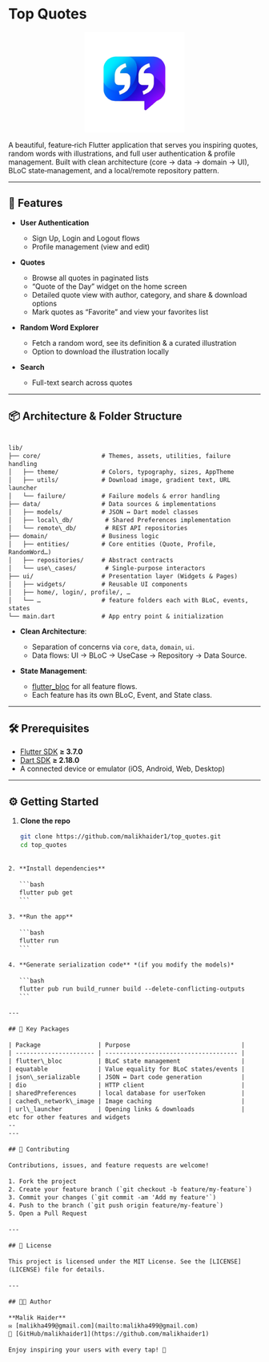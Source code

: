# Top Quotes

<p align="center">
  <img src="assets/images/logo_removed.png" alt="App Screenshot" width="200" />
</p>

A beautiful, feature‑rich Flutter application that serves you inspiring quotes, random words with illustrations, and full user authentication & profile management. Built with clean architecture (core → data → domain → UI), BLoC state‑management, and a local/remote repository pattern.

---

## 🚀 Features

- **User Authentication**  
  - Sign Up, Login and Logout flows  
  - Profile management (view and edit)

- **Quotes**  
  - Browse all quotes in paginated lists  
  - “Quote of the Day” widget on the home screen  
  - Detailed quote view with author, category, and share & download options  
  - Mark quotes as “Favorite” and view your favorites list  

- **Random Word Explorer**  
  - Fetch a random word, see its definition & a curated illustration  
  - Option to download the illustration locally  

- **Search**  
  - Full-text search across quotes  

---

## 📦 Architecture & Folder Structure

```

lib/
├── core/                 # Themes, assets, utilities, failure handling
│   ├── theme/            # Colors, typography, sizes, AppTheme
│   ├── utils/            # Download image, gradient text, URL launcher
│   └── failure/          # Failure models & error handling
├── data/                 # Data sources & implementations
│   ├── models/           # JSON ↔ Dart model classes
│   ├── local\_db/         # Shared Preferences implementation
│   └── remote\_db/        # REST API repositories
├── domain/               # Business logic
│   ├── entities/         # Core entities (Quote, Profile, RandomWord…)
│   ├── repositories/     # Abstract contracts
│   └── use\_cases/        # Single-purpose interactors
├── ui/                   # Presentation layer (Widgets & Pages)
│   ├── widgets/          # Reusable UI components
│   ├── home/, login/, profile/, …
│   └── …                 # feature folders each with BLoC, events, states
└── main.dart             # App entry point & initialization

````

- **Clean Architecture**:  
  - Separation of concerns via `core`, `data`, `domain`, `ui`.  
  - Data flows: UI → BLoC → UseCase → Repository → Data Source.

- **State Management**:  
  - [flutter_bloc](https://pub.dev/packages/flutter_bloc) for all feature flows.  
  - Each feature has its own BLoC, Event, and State class.

---

## 🛠 Prerequisites

- [Flutter SDK](https://flutter.dev/docs/get-started/install) **≥ 3.7.0**  
- [Dart SDK](https://dart.dev/get-dart) **≥ 2.18.0**  
- A connected device or emulator (iOS, Android, Web, Desktop)

---

## ⚙️ Getting Started

1. **Clone the repo**  
   ```bash
   git clone https://github.com/malikhaider1/top_quotes.git
   cd top_quotes
````

2. **Install dependencies**

   ```bash
   flutter pub get
   ```

3. **Run the app**

   ```bash
   flutter run
   ```

4. **Generate serialization code** *(if you modify the models)*

   ```bash
   flutter pub run build_runner build --delete-conflicting-outputs
   ```

---

## 🔌 Key Packages

| Package                | Purpose                               |
| ---------------------- | ------------------------------------- |
| flutter\_bloc          | BLoC state management                 |
| equatable              | Value equality for BLoC states/events |
| json\_serializable     | JSON ↔ Dart code generation           |
| dio                    | HTTP client                           |
| sharedPreferences      | local database for userToken          |
| cached\_network\_image | Image caching                         |
| url\_launcher          | Opening links & downloads             |
etc for other features and widgets
--
---

## 🤝 Contributing

Contributions, issues, and feature requests are welcome!

1. Fork the project
2. Create your feature branch (`git checkout -b feature/my-feature`)
3. Commit your changes (`git commit -am 'Add my feature'`)
4. Push to the branch (`git push origin feature/my-feature`)
5. Open a Pull Request

---

## 📄 License

This project is licensed under the MIT License. See the [LICENSE](LICENSE) file for details.

---

## 👨‍💻 Author

**Malik Haider**
✉️ [malikha499@gmail.com](mailto:malikha499@gmail.com)
📁 [GitHub/malikhaider1](https://github.com/malikhaider1)

Enjoy inspiring your users with every tap! 🚀


